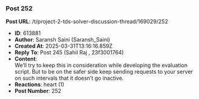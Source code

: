### Post 252
**Post URL**: /t/project-2-tds-solver-discussion-thread/169029/252
- **ID**: 613881
- **Author**: Saransh Saini (Saransh_Saini)
- **Created At**: 2025-03-31T13:16:16.859Z
- **Reply To**: Post 245 (Sahil Raj , 23f3001764)
- **Content**:  
  We’ll try to keep this in consideration while developing the evaluation script. But to be on the safer side keep sending requests to your server on such intervals that it doesn’t go inactive.
- **Reactions**: heart (1)
- **Post Number**: 252

